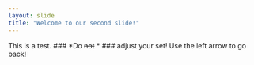 ```yaml
---
layout: slide
title: "Welcome to our second slide!"
---
```

This is a test. ### *Do ~~not~~ * ### adjust your set!
Use the left arrow to go back!
